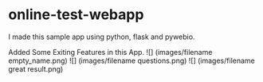 # online-test-webapp
I made this sample app using python, flask and pywebio.

Added Some Exiting Features in this App.
![] (images/filename empty_name.png)
![] (images/filename questions.png)
![] (images/filename great result.png)
